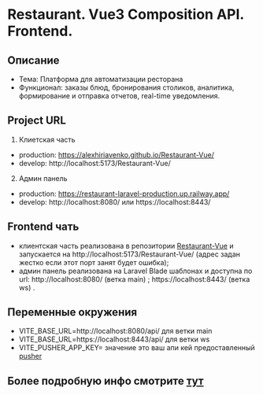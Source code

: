 # Restaurant. Vue3 Composition API. Frontend.

## Описание

- Тема: Платформа для автоматизации ресторана
- Функционал: заказы блюд, бронирования столиков, аналитика, формирование и отправка отчетов, real-time уведомления.

## Project URL

1. Клиетская часть

- production: https://alexhiriavenko.github.io/Restaurant-Vue/
- develop: http://localhost:5173/Restaurant-Vue/

2. Админ панель

- production: https://restaurant-laravel-production.up.railway.app/
- develop: http://localhost:8080/ или https://localhost:8443/

## Frontend чать

- клиентская часть реализована в репозитории [Restaurant-Vue](https://github.com/AlexHiriavenko/Restaurant-Vue) и запускается на http://localhost:5173/Restaurant-Vue/ (адрес задан жестко если этот порт занят будет ошибка);
- админ панель реализована на Laravel Blade шаблонах и доступна по url: http://localhost:8080/ (ветка main) ; https://localhost:8443/ (ветка ws) .

## Переменные окружения

- VITE_BASE_URL=http://localhost:8080/api/ для ветки main
- VITE_BASE_URL=https://localhost:8443/api/ для ветки ws
- VITE_PUSHER_APP_KEY= значение это ваш апи кей предоставленный [pusher](https://pusher.com/)

## Более подробную инфо смотрите [тут](https://github.com/AlexHiriavenko/Restaurant-Laravel)
